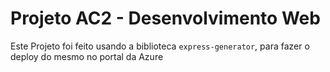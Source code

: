 # Projeto AC2 - Desenvolvimento Web

Este Projeto foi feito usando a biblioteca `express-generator`, para fazer o deploy do mesmo no portal da Azure